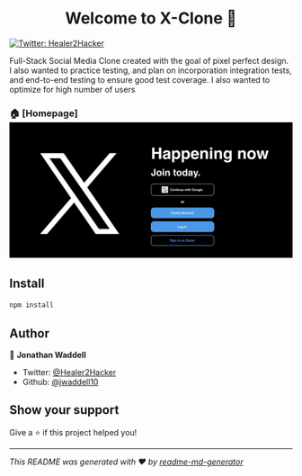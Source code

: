 <h1 align="center">Welcome to X-Clone 👋</h1>
<p>
  <a href="https://twitter.com/Healer2Hacker" target="_blank">
    <img alt="Twitter: Healer2Hacker" src="https://img.shields.io/twitter/follow/Healer2Hacker.svg?style=social" />
  </a>
</p>

<p>Full-Stack Social Media Clone created with the goal of pixel perfect design. I also wanted to practice testing, and plan on incorporation integration tests, and end-to-end testing to ensure good test coverage. I also wanted to optimize for high number of users</p>

### 🏠 [Homepage]![alt text](image.png)

## Install

```sh
npm install
```

## Author

👤 **Jonathan Waddell**

* Twitter: [@Healer2Hacker](https://twitter.com/Healer2Hacker)
* Github: [@jwaddell10](https://github.com/jwaddell10)

## Show your support

Give a ⭐️ if this project helped you!

***
_This README was generated with ❤️ by [readme-md-generator](https://github.com/kefranabg/readme-md-generator)_
